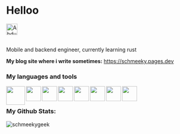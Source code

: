 # Helloo

<a href="https://discord.com/users/687543682269708298">
  <img align="center" alt="Abdul Samad's Discord" width="30px" src="https://raw.githubusercontent.com/peterthehan/peterthehan/master/assets/discord.svg" />
</a>
<br></br>

Mobile and backend engineer, currently learning rust

**My blog site where i write sometimes:** https://schmeeky.pages.dev

### My languages and tools

<img align="left" height="50" src="https://brandslogos.com/wp-content/uploads/images/large/java-logo-1.png">
<img align="left" height="40" src="https://upload.wikimedia.org/wikipedia/commons/thumb/3/35/Tux.svg/1200px-Tux.svg.png">
<img align="left" height="40" src="https://www.freepnglogos.com/uploads/logo-mysql-png/logo-mysql-mysql-logo-png-images-are-download-crazypng-21.png">
<img align="left" height="40" src="https://git-scm.com/images/logos/downloads/Git-Icon-1788C.png">
<img align="left" height="40" src="https://cdn.freebiesupply.com/logos/large/2x/spring-3-logo-svg-vector.svg">
<img align="left" height="40" src="https://upload.wikimedia.org/wikipedia/commons/thumb/c/c3/Python-logo-notext.svg/1024px-Python-logo-notext.svg.png">
<img align="left" height="40" src="https://upload.wikimedia.org/wikipedia/commons/9/9f/Vimlogo.svg">
<img align="left" height="40" src="https://cdn-images-1.medium.com/max/1200/1*5-aoK8IBmXve5whBQM90GA.png">


<br><br/>

### My Github Stats: 
<p align="left"> <img src="https://github-readme-stats.vercel.app/api?username=schmeekygeek&show_icons=true&theme=radical" alt="schmeekygeek" />
